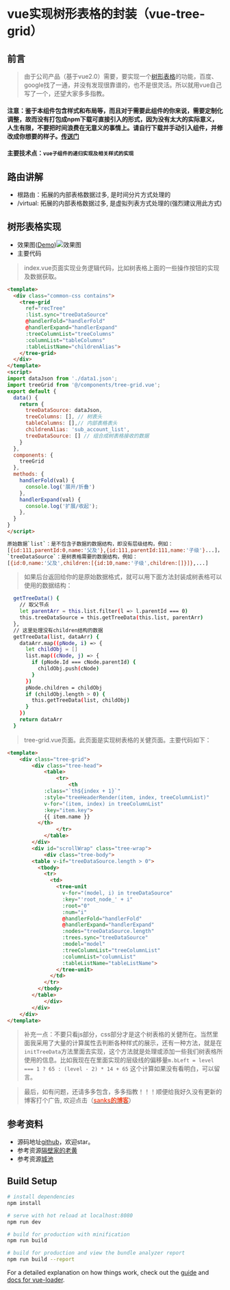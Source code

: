 # vue实现树形表格的封装（vue-tree-grid）

## 前言
> 由于公司产品（基于vue2.0）需要，要实现一个[树形表格](https://github.com/Inception-entry/vue-tree-grid)的功能，百度、google找了一通，并没有发现很靠谱的，也不是很灵活。所以就用vue自己写了一个，还望大家多多指教。
#### 注意：鉴于本组件包含样式和布局等，而且对于需要此组件的你来说，需要定制化调整，故而没有打包成npm下载可直接引入的形式，因为没有太大的实际意义，人生有限，不要把时间浪费在无意义的事情上。请自行下载并手动引入组件，并修改成你想要的样子。[传送门](https://github.com/Inception-entry/vue-tree-grid)

#### 主要技术点：`vue子组件的递归实现及相关样式的实现`

## 路由讲解
- 根路由：拓展的内部表格数据过多, 是时间分片方式处理的
- /virtual: 拓展的内部表格数据过多, 是虚拟列表方式处理的(强烈建议用此方式)

## 树形表格实现
- 效果图([Demo](https://inception-entry.github.io/dist/#/))![效果图](https://inception-entry.github.io/dist/20230328_202702.gif)
- 主要代码
> index.vue页面实现业务逻辑代码，比如树表格上面的一些操作按钮的实现及数据获取。
>
``` html
<template>
  <div class="common-css contains">
    <tree-grid
      ref="recTree"
      :list.sync="treeDataSource"
      @handlerFold="handlerFold"
      @handlerExpand="handlerExpand"
      :treeColumnList="treeColumns"
      :columnList="tableColumns"
      :tableListName="childrenAlias">
    </tree-grid>
  </div>
</template>
<script>
import dataJson from './data1.json';
import treeGrid from '@/components/tree-grid.vue';
export default {
  data() {
    return {
      treeDataSource: dataJson,
      treeColumns: [], // 树表头
      tableColumns: [],// 内部表格表头
      childrenAlias: 'sub_account_list',
      treeDataSource: [] // 组合成树表格接收的数据
    }
  },
  components: {
    treeGrid
  },
  methods: {
    handlerFold(val) {
      console.log('展开/折叠')
    },
    handlerExpand(val) {
      console.log('扩展/收起');
    },
  }
}
</script>
```
``` bash
原始数据`list`：是不包含子数据的数据结构，即没有层级结构，例如：
[{id:111,parentId:0,name:'父及'},{id:111,parentId:111,name:'子级'}...]，通过parentId来获取对应父子层级结构
`treeDataSource`：是树表格需要的数据结构，例如：
[{id:0,name:'父及',children:[{id:10,name:'子级',children:[]}]},...]
```
> 如果后台返回给你的是原始数据格式，就可以用下面方法封装成树表格可以使用的数据结构：
``` bash
  getTreeData() {
    // 取父节点
    let parentArr = this.list.filter(l => l.parentId === 0)
    this.treeDataSource = this.getTreeData(this.list, parentArr)
  },
  // 这里处理没有children结构的数据
  getTreeData(list, dataArr) {
    dataArr.map((pNode, i) => {
      let childObj = []
      list.map((cNode, j) => {
        if (pNode.Id === cNode.parentId) {
          childObj.push(cNode)
        }
      })
      pNode.children = childObj
      if (childObj.length > 0) {
        this.getTreeData(list, childObj)
      }
    })
    return dataArr
  }
```
> tree-grid.vue页面。此页面是实现树表格的关健页面。主要代码如下：
``` html
<template>
	<div class="tree-grid">
		<div class="tree-head">
			<table>
				<tr>
					<th
            :class="`th${index + 1}`"
            :style="treeHeaderRender(item, index, treeColumnList)"
            v-for="(item, index) in treeColumnList"
            :key="item.key">
            {{ item.name }}
          </th>
				</tr>
			</table>
		</div>
		<div id="scrollWrap" class="tree-wrap">
			<div class="tree-body">
        <table v-if="treeDataSource.length > 0">
          <tbody>
            <tr>
              <td>
                <tree-unit
                  v-for="(model, i) in treeDataSource"
                  :key="'root_node_' + i"
                  :root="0"
                  :num="i"
                  @handlerFold="handlerFold"
                  @handlerExpand="handlerExpand"
                  :nodes="treeDataSource.length"
                  :trees.sync="treeDataSource"
                  :model="model"
                  :treeColumnList="treeColumnList"
                  :columnList="columnList"
                  :tableListName="tableListName">
                </tree-unit>
              </td>
            </tr>
          </tbody>
        </table>
			</div>
		</div>
	</div>
</template>
```
> 补充一点：不要只看js部分，css部分才是这个树表格的关健所在。当然里面我采用了大量的计算属性去判断各种样式的展示，还有一种方法，就是在`initTreeData`方法里面去实现，这个方法就是处理或添加一些我们树表格所使用的信息。比如我现在在里面实现的层级线的偏移量`m.bLeft = level === 1 ? 65 : (level - 2) * 14 + 65` 这个计算如果没有看明白，可以留言。

> 最后，如有问题，还请多多包含，多多指教！！！顺便给我好久没有更新的博客打个广告,
欢迎点击（[<span style="color:#f24c27;font-weight:600">sanks的博客</span>](https://www.sanks-blog.com/)）

## 参考资料
- 源码地址[github](https://github.com/Inception-entry/vue-tree-grid)，欢迎star。
- 参考资源[隔壁家的老黄](https://www.cnblogs.com/ychl/p/6075106.html)
- 参考资源[城池](https://juejin.cn/post/6844903645624926215)


## Build Setup

``` bash
# install dependencies
npm install

# serve with hot reload at localhost:8080
npm run dev

# build for production with minification
npm run build

# build for production and view the bundle analyzer report
npm run build --report
```

For a detailed explanation on how things work, check out the [guide](http://vuejs-templates.github.io/webpack/) and [docs for vue-loader](http://vuejs.github.io/vue-loader).
